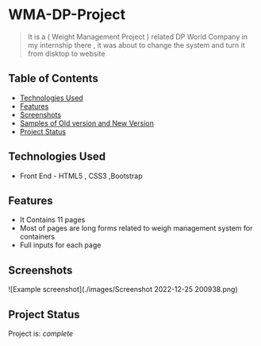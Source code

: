 
#  WMA-DP-Project
> It is a ( Weight Management Project ) related DP World Company in my internship there , it was about to change the system and turn it
  from disktop to website 

## Table of Contents

* [Technologies Used](#technologies-used)
* [Features](#features)
* [Screenshots](#screenshots)
* [Samples of Old version and New Version](#screenshots)
* [Project Status](#project-status)



## Technologies Used
- Front End - HTML5 , CSS3 ,Bootstrap

 

## Features

- It Contains 11 pages
- Most of pages are long forms related to weigh management system for containers
- Full inputs for each  page

## Screenshots
![Example screenshot](./images/Screenshot 2022-12-25 200938.png)


## Project Status
Project is: _complete_ 



